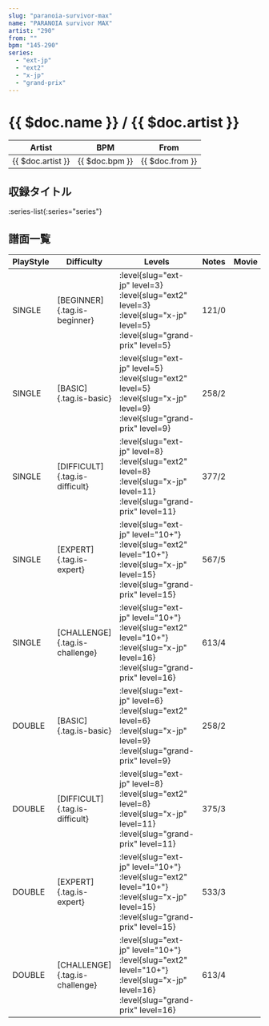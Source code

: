 ```yaml
---
slug: "paranoia-survivor-max"
name: "PARANOIA survivor MAX"
artist: "290"
from: ""
bpm: "145-290"
series:
  - "ext-jp"
  - "ext2"
  - "x-jp"
  - "grand-prix"
---
```


# {{ $doc.name }} / {{ $doc.artist }}

|Artist|BPM|From|
|------|---|----|
|{{ $doc.artist }}|{{ $doc.bpm }}|{{ $doc.from }}|

## 収録タイトル

:series-list{:series="series"}

## 譜面一覧

|PlayStyle|Difficulty|Levels|Notes|Movie|
|---------|----------|------|-----|-----|
|SINGLE|[BEGINNER]{.tag.is-beginner}|<div class="field is-grouped is-grouped-multiline"> :level{slug="ext-jp" level=3} :level{slug="ext2" level=3} :level{slug="x-jp" level=5} :level{slug="grand-prix" level=5}</div>|121/0||
|SINGLE|[BASIC]{.tag.is-basic}|<div class="field is-grouped is-grouped-multiline"> :level{slug="ext-jp" level=5} :level{slug="ext2" level=5} :level{slug="x-jp" level=9} :level{slug="grand-prix" level=9}</div>|258/2||
|SINGLE|[DIFFICULT]{.tag.is-difficult}|<div class="field is-grouped is-grouped-multiline"> :level{slug="ext-jp" level=8} :level{slug="ext2" level=8} :level{slug="x-jp" level=11} :level{slug="grand-prix" level=11}</div>|377/2||
|SINGLE|[EXPERT]{.tag.is-expert}|<div class="field is-grouped is-grouped-multiline"> :level{slug="ext-jp" level="10+"} :level{slug="ext2" level="10+"} :level{slug="x-jp" level=15} :level{slug="grand-prix" level=15}</div>|567/5||
|SINGLE|[CHALLENGE]{.tag.is-challenge}|<div class="field is-grouped is-grouped-multiline"> :level{slug="ext-jp" level="10+"} :level{slug="ext2" level="10+"} :level{slug="x-jp" level=16} :level{slug="grand-prix" level=16}</div>|613/4||
|DOUBLE|[BASIC]{.tag.is-basic}|<div class="field is-grouped is-grouped-multiline"> :level{slug="ext-jp" level=6} :level{slug="ext2" level=6} :level{slug="x-jp" level=9} :level{slug="grand-prix" level=9}</div>|258/2||
|DOUBLE|[DIFFICULT]{.tag.is-difficult}|<div class="field is-grouped is-grouped-multiline"> :level{slug="ext-jp" level=8} :level{slug="ext2" level=8} :level{slug="x-jp" level=11} :level{slug="grand-prix" level=11}</div>|375/3||
|DOUBLE|[EXPERT]{.tag.is-expert}|<div class="field is-grouped is-grouped-multiline"> :level{slug="ext-jp" level="10+"} :level{slug="ext2" level="10+"} :level{slug="x-jp" level=15} :level{slug="grand-prix" level=15}</div>|533/3||
|DOUBLE|[CHALLENGE]{.tag.is-challenge}|<div class="field is-grouped is-grouped-multiline"> :level{slug="ext-jp" level="10+"} :level{slug="ext2" level="10+"} :level{slug="x-jp" level=16} :level{slug="grand-prix" level=16}</div>|613/4||
